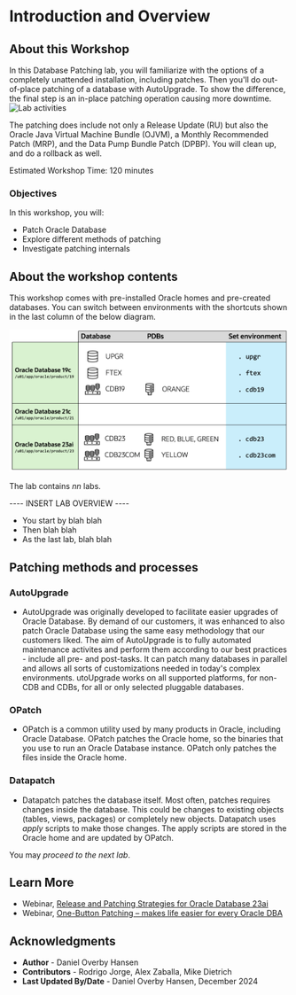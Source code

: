 # Introduction and Overview

## About this Workshop


In this Database Patching lab, you will familiarize with the options of a completely unattended installation, including patches. Then you'll do out-of-place patching of a database with AutoUpgrade. To show the difference, the final step is an in-place patching operation causing more downtime.
![Lab activities](./images/overview-patch-me-if-you-can.png " ")


The patching does include not only a Release Update (RU) but also the Oracle Java Virtual Machine Bundle (OJVM), a Monthly Recommended Patch (MRP), and the Data Pump Bundle Patch (DPBP). You will clean up, and do a rollback as well.

Estimated Workshop Time: 120 minutes

### Objectives

In this workshop, you will:

* Patch Oracle Database
* Explore different methods of patching
* Investigate patching internals

## About the workshop contents

This workshop comes with pre-installed Oracle homes and pre-created databases.
You can switch between environments with the shortcuts shown in the last column of the below diagram.

![Overview of the Oracle Homes and databases in the lab](./images/introduction-overview.png " ")

The lab contains *nn* labs.

---- INSERT LAB OVERVIEW ----

* You start by blah blah
* Then blah blah
* As the last lab, blah blah

## Patching methods and processes

### AutoUpgrade

- AutoUpgrade was originally developed to facilitate easier upgrades of Oracle Database. By demand of our customers, it was enhanced to also patch Oracle Database using the same easy methodology that our customers liked. The aim of AutoUpgrade is to fully automated maintenance activites and perform them according to our best practices - include all pre- and post-tasks. It can patch many databases in parallel and allows all sorts of customizations needed in today's complex environments. utoUpgrade works on all supported platforms, for non-CDB and CDBs, for all or only selected pluggable databases.

### OPatch

- OPatch is a common utility used by many products in Oracle, including Oracle Database. OPatch patches the Oracle home, so the binaries that you use to run an Oracle Database instance. OPatch only patches the files inside the Oracle home.

### Datapatch

- Datapatch patches the database itself. Most often, patches requires changes inside the database. This could be changes to existing objects (tables, views, packages) or completely new objects. Datapatch uses *apply* scripts to make those changes. The apply scripts are stored in the Oracle home and are updated by OPatch.

You may *proceed to the next lab*.

## Learn More

* Webinar, [Release and Patching Strategies for Oracle Database 23ai](https://www.youtube.com/watch?v=sF-rmD78zIo)
* Webinar, [One-Button Patching – makes life easier for every Oracle DBA](https://youtu.be/brnBavVLyM0)

## Acknowledgments

* **Author** - Daniel Overby Hansen
* **Contributors** - Rodrigo Jorge, Alex Zaballa, Mike Dietrich
* **Last Updated By/Date** - Daniel Overby Hansen, December 2024
